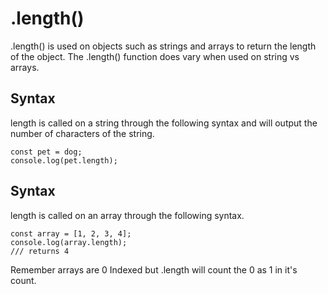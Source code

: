 # .length()

.length() is used on objects such as strings and arrays to return the length of the object.
The .length() function does vary when used on string vs arrays. 

## Syntax
length is called on a string through the following syntax and will output the number of characters of the string. 

```
const pet = dog;
console.log(pet.length);
```
## Syntax 

length is called on an array through the following syntax.

```
const array = [1, 2, 3, 4];
console.log(array.length);
/// returns 4
```
Remember arrays are 0 Indexed but .length will count the 0 as 1 in it's count. 